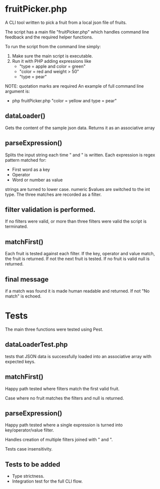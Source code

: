 # fruitPicker.php

A CLI tool written to pick a fruit from a local json file of fruits.

The script has a main file "fruitPicker.php" which handles command line feedback and the required helper functions.

To run the script from the command line simply:
1. Make sure the main script is executable.
2. Run it with PHP adding expressions like
    - "type = apple and color = green"
    - "color = red and weight > 50"
    - "type = pear"

NOTE: quotation marks are required
An example of full command line argument is:

- php fruitPicker.php "color = yellow and type = pear"

## dataLoader()
Gets the content of the sample json data.
Returns it as an associative array

## parseExpression()
Splits the input string each time " and " is written.
Each expression is regex pattern matched for:

- First word as a key
- Operator
- Word or number as value

strings are turned to lower case.
numeric $values are switched to the int type.
The three matches are recorded as a filter.

## filter validation is performed.
If no filters were valid, or more than three filters were valid the script is terminated.

## matchFirst()
Each fruit is tested against each filter.
If the key, operator and value match, the fruit is returned.
If not the next fruit is tested.
If no fruit is valid null is returned.

## final message
if a match was found it is made human readable and returned.
If not "No match" is echoed.

# Tests
The main three functions were tested using Pest.

## dataLoaderTest.php
tests that JSON data is successfully loaded into an associative array with expected keys.

## matchFirst()
Happy path tested where filters match the first valid fruit.

Case where no fruit matches the filters and null is returned.

## parseExpression()
Happy path tested where a single expression is turned into key/operator/value filter.

Handles creation of multiple filters joined with " and ".

Tests case insensitivity.

## Tests to be added
- Type strictness.
- Integration test for the full CLI flow.
